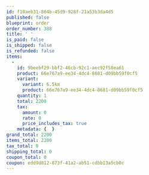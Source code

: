 ```yaml
---
id: f10aeb31-864b-45d9-928f-21a53b3da4d5
published: false
blueprint: order
order_number: 388
title: ' '
is_paid: false
is_shipped: false
is_refunded: false
items:
  -
    id: 9beebf29-bbf2-46cb-92c1-aec92f58ea61
    product: 66e767a9-ee34-4dc4-8681-d09bb59f0cf5
    variant:
      variant: 6.5km
      product: 66e767a9-ee34-4dc4-8681-d09bb59f0cf5
    quantity: 1
    total: 2200
    tax:
      amount: 0
      rate: 0
      price_includes_tax: true
    metadata: {  }
grand_total: 2200
items_total: 2200
tax_total: 0
shipping_total: 0
coupon_total: 0
coupon: edd9d812-873f-41a2-ab51-cdbb13a5cb0c
---
```

